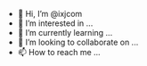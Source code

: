 - 👋 Hi, I’m @ixjcom
- 👀 I’m interested in ...
- 🌱 I’m currently learning ...
- 💞️ I’m looking to collaborate on ...
- 📫 How to reach me ...

<!---
ixjcom/ixjcom is a ✨ special ✨ repository because its `README.md` (this file) appears on your GitHub profile.
You can click the Preview link to take a look at your changes.
--->
